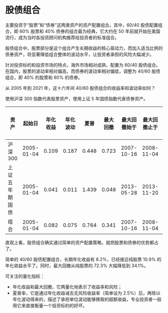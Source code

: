 # 股债组合

主要投资于“股票”和“债券”这两类资产的资产配置组合。其中，60/40 股债配置组合，即 60% 股票和 40% 债券的组合最为经典，它大约在 50 年前就开始在美国流行，成为当时各投资顾问机构推荐给投资者的标准组合。

股债组合中，股票部分是这个组合产生长期收益的核心驱动力，而加入适当比例的债券资产，将显著降低组合整体的波动水平，让投资者承担的风险大幅减少。

针对投资标的和投资市场的特点，海外市场相对成熟，配置为 60/40 股债组合。在国内，股票的波动率相对偏高，而债券的波动率相对偏低，调整为 40/60 股债组合，即 40% 的股票和 60% 的债券。

从 2005 年到 2021 年，这十六年间 40/60 股债组合的收益率和波动率如何？

使用沪深 300 指数代表股票资产，使用上证 5 年国债指数代表债券资产。

| 资产 | 起始日 | 年化收益 | 年化波动 | 夏普 | 最大回撤 | 最大回撤始于 | 最大回撤止于 | 初始权重 |
| -- | -- | -- | -- | -- | -- | -- | -- | -- |
| 沪深300 | 2005-01-04 | 0.109 | 0.187 | 0.448 | 0.723 | 2007-10-16 | 2008-11-04 | 0.4 |
| 上证五年期国债 | 2005-01-04 | 0.041 | 0.011 | 1.439 | 0.048 | 2013-05-28 | 2013-11-20 | 0.6 |
| 组合 | 2005-01-04 | 0.082 | 0.075 | 0.764 | 0.341 | 2007-10-16 | 2008-11-04 | 1.0 |

直观上看，股债组合确实通过简单的资产配置策略，就把股票和债券的优势都占了。

简单的 40/60 股债配置组合，长期年化收益有 8.2%，已经接近纯股票 10.9% 的年化收益水平了。同时，最大回撤从纯股票的 72.3% 大幅降低到 34.1%。

可关注的量化指标：
- 年化收益和最大回撤，它两量化地表示了收益率和风险；
- 夏普率，它是通过年化收益减去无风险收益率（简单设为 2.5%）后，再除以年化波动得来的，描述了承担单位波动能够换取的超额收益，专业投资者一般用它来直接衡量一个投资标的的好坏。
